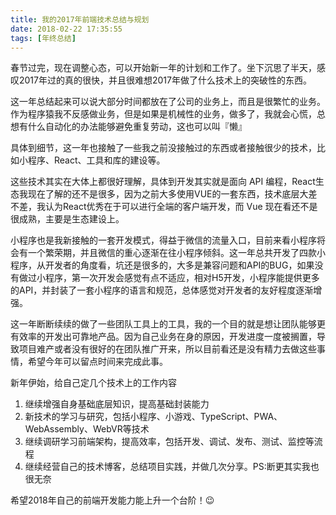 ```yaml
---
title: 我的2017年前端技术总结与规划
date: 2018-02-22 17:35:55
tags: [年终总结]
---
```


春节过完，现在调整心态，可以开始新一年的计划和工作了。坐下沉思了半天，感叹2017年过的真的很快，并且很难想2017年做了什么技术上的突破性的东西。

这一年总结起来可以说大部分时间都放在了公司的业务上，而且是很繁忙的业务。作为程序猿我不反感做业务，但是如果是机械性的业务，做多了，我就会心慌，总想有什么自动化的办法能够避免重复劳动，这也可以叫『懒』

具体到细节，这一年也接触了一些我之前没接触过的东西或者接触很少的技术，比如小程序、React、工具和库的建设等。

这些技术其实在大体上都很好理解，具体到开发其实就是面向 API 编程，React生态我现在了解的还不是很多，因为之前大多使用VUE的一套东西，技术底层大差不差，我认为React优秀在于可以进行全端的客户端开发，而 Vue 现在看还不是很成熟，主要是生态建设上。

小程序也是我新接触的一套开发模式，得益于微信的流量入口，目前来看小程序将会有一个繁荣期，并且微信的重心逐渐在往小程序倾斜。这一年总共开发了四款小程序，从开发者的角度看，坑还是很多的，大多是兼容问题和API的BUG，如果没有做过小程序，第一次开发会感觉有点不适应，相对H5开发，小程序能提供更多的API，并封装了一套小程序的语言和规范，总体感觉对开发者的友好程度逐渐增强。

这一年断断续续的做了一些团队工具上的工具，我的一个目的就是想让团队能够更有效率的开发出可靠地产品。因为自己业务在身的原因，开发进度一度被搁置，导致项目难产或者没有很好的在团队推广开来，所以目前看还是没有精力去做这些事情，希望今年可以留点时间来完成此事。

新年伊始，给自己定几个技术上的工作内容
1. 继续增强自身基础底层知识，提高基础封装能力
2. 新技术的学习与研究，包括小程序、小游戏、TypeScript、PWA、WebAssembly、WebVR等技术
3. 继续调研学习前端架构，提高效率，包括开发、调试、发布、测试、监控等流程
4. 继续经营自己的技术博客，总结项目实践，并做几次分享。PS:断更其实我也很无奈

希望2018年自己的前端开发能力能上升一个台阶！😉